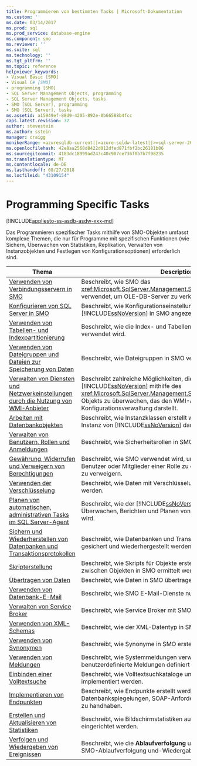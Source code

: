 ```yaml
---
title: Programmieren von bestimmten Tasks | Microsoft-Dokumentation
ms.custom: ''
ms.date: 03/14/2017
ms.prod: sql
ms.prod_service: database-engine
ms.component: smo
ms.reviewer: ''
ms.suite: sql
ms.technology: ''
ms.tgt_pltfrm: ''
ms.topic: reference
helpviewer_keywords:
- Visual Basic [SMO]
- Visual C# [SMO]
- programming [SMO]
- SQL Server Management Objects, programming
- SQL Server Management Objects, tasks
- SMO [SQL Server], programming
- SMO [SQL Server], tasks
ms.assetid: a15949ef-88d9-4205-892e-0b66588b4fcc
caps.latest.revision: 32
author: stevestein
ms.author: sstein
manager: craigg
monikerRange: =azuresqldb-current||=azure-sqldw-latest||>=sql-server-2016||=sqlallproducts-allversions||>=sql-server-linux-2017||=azuresqldb-mi-current
ms.openlocfilehash: 42e8aa2568d8422d012dfed871fbf2bc26181b86
ms.sourcegitcommit: 4183dc18999ad243c40c907ce736f0b7b7f98235
ms.translationtype: MT
ms.contentlocale: de-DE
ms.lasthandoff: 08/27/2018
ms.locfileid: "43109154"
---
```

# <a name="programming-specific-tasks"></a>Programming Specific Tasks
[!INCLUDE[appliesto-ss-asdb-asdw-xxx-md](../../../includes/appliesto-ss-asdb-asdw-xxx-md.md)]

  Das Programmieren spezifischer Tasks mithilfe von SMO-Objekten umfasst komplexe Themen, die nur für Programme mit spezifischen Funktionen (wie Sichern, Überwachen von Statistiken, Replikation, Verwalten von Instanzobjekten und Festlegen von Konfigurationsoptionen) erforderlich sind.  
  
|Thema|Description|  
|-----------|-----------------|  
|[Verwenden von Verbindungsservern in SMO](../../../relational-databases/server-management-objects-smo/tasks/using-linked-servers-in-smo.md)|Beschreibt, wie SMO das <xref:Microsoft.SqlServer.Management.Smo.LinkedServer>-Objekt verwendet, um OLE-DB-Server zu verknüpfen.|  
|[Konfigurieren von SQL Server in SMO](../../../relational-databases/server-management-objects-smo/tasks/configuring-sql-server-in-smo.md)|Beschreibt, wie Konfigurationseinstellungen für die Instanz von [!INCLUDE[ssNoVersion](../../../includes/ssnoversion-md.md)] in SMO angezeigt und bearbeitet werden.|  
|[Verwenden von Tabellen- und Indexpartitionierung](../../../relational-databases/server-management-objects-smo/tasks/using-table-and-index-partitioning.md)|Beschreibt, wie die Index- und Tabellenpartitionierung in SMO verwendet wird.|  
|[Verwenden von Dateigruppen und Dateien zur Speicherung von Daten](../../../relational-databases/server-management-objects-smo/tasks/using-filegroups-and-files-to-store-data.md)|Beschreibt, wie Dateigruppen in SMO verwendet werden.|  
|[Verwalten von Diensten und Netzwerkeinstellungen durch die Nutzung von WMI-Anbieter](../../../relational-databases/server-management-objects-smo/tasks/managing-services-and-network-settings-by-using-wmi-provider.md)|Beschreibt zahlreiche Möglichkeiten, die Instanz von [!INCLUDE[ssNoVersion](../../../includes/ssnoversion-md.md)] mithilfe des <xref:Microsoft.SqlServer.Management.Smo.Wmi.ManagedComputer>-Objekts zu überwachen, das den WMI-Anbieter für die Konfigurationsverwaltung darstellt.|  
|[Arbeiten mit Datenbankobjekten](../../../relational-databases/server-management-objects-smo/tasks/creating-altering-and-removing-database-objects.md)|Beschreibt, wie Instanzklassen erstellt werden, die Objekte auf der Instanz von [!INCLUDE[ssNoVersion](../../../includes/ssnoversion-md.md)] darstellen.|  
|[Verwalten von Benutzern, Rollen und Anmeldungen](../../../relational-databases/server-management-objects-smo/tasks/managing-users-roles-and-logins.md)|Beschreibt, wie Sicherheitsrollen in SMO verwendet werden.|  
|[Gewährung, Widerrufen und Verweigern von Berechtigungen](../../../relational-databases/server-management-objects-smo/tasks/granting-revoking-and-denying-permissions.md)|Beschreibt, wie SMO verwendet wird, um Berechtigungen für Benutzer oder Mitglieder einer Rolle zu erteilen, zu widerrufen oder zu verweigern.|  
|[Verwenden der Verschlüsselung](../../../relational-databases/server-management-objects-smo/tasks/using-encryption.md)|Beschreibt, wie Daten mit Verschlüsselung in SMO geschützt werden.|  
|[Planen von automatischen, administrativen Tasks im SQL Server-Agent](../../../relational-databases/server-management-objects-smo/tasks/scheduling-automatic-administrative-tasks-in-sql-server-agent.md)|Beschreibt, wie der [!INCLUDE[ssNoVersion](../../../includes/ssnoversion-md.md)]-Agent zum Überwachen, Berichten und Planen von Aufträgen in SMO verwendet wird.|  
|[Sichern und Wiederherstellen von Datenbanken und Transaktionsprotokollen](../../../relational-databases/server-management-objects-smo/tasks/backing-up-and-restoring-databases-and-transaction-logs.md)|Beschreibt, wie Datenbanken und Transaktionsprotokolle in SMO gesichert und wiederhergestellt werden.|  
|[Skripterstellung](../../../relational-databases/server-management-objects-smo/tasks/scripting.md)|Beschreibt, wie Skripts für Objekte erstellt und Abhängigkeiten zwischen Objekten in SMO ermittelt werden.|  
|[Übertragen von Daten](../../../relational-databases/server-management-objects-smo/tasks/transferring-data.md)|Beschreibt, wie Daten in SMO übertragen werden.|  
|[Verwenden von Datenbank-E-Mail](../../../relational-databases/server-management-objects-smo/tasks/using-database-mail.md)|Beschreibt, wie SMO E-Mail-Dienste nutzt.|  
|[Verwalten von Service Broker](../../../relational-databases/server-management-objects-smo/tasks/managing-service-broker.md)|Beschreibt, wie Service Broker mit SMO eingerichtet wird.|  
|[Verwenden von XML-Schemas](../../../relational-databases/server-management-objects-smo/tasks/using-xml-schemas.md)|Beschreibt, wie der XML-Datentyp in SMO verwendet wird.|  
|[Verwenden von Synonymen](../../../relational-databases/server-management-objects-smo/tasks/using-synonyms.md)|Beschreibt, wie Synonyme in SMO erstellt werden.|  
|[Verwenden von Meldungen](../../../relational-databases/server-management-objects-smo/tasks/using-messages.md)|Beschreibt, wie Systemmeldungen verwendet und wie eigene benutzerdefinierte Meldungen definiert werden.|  
|[Einbinden einer Volltextsuche](../../../relational-databases/server-management-objects-smo/tasks/implementing-full-text-search.md)|Beschreibt, wie Volltextsuchkataloge und Indizes in SMO implementiert werden.|  
|[Implementieren von Endpunkten](../../../relational-databases/server-management-objects-smo/tasks/implementing-endpoints.md)|Beschreibt, wie Endpunkte erstellt werden, um Nutzlasten für Datenbankspiegelungen, SOAP-Anforderungen und Service Broker zu handhaben.|  
|[Erstellen und Aktualisieren von Statistiken](../../../relational-databases/server-management-objects-smo/tasks/creating-and-updating-statistics.md)|Beschreibt, wie Bildschirmstatistiken auf einer Datenbank in SMO eingerichtet werden.|  
|[Verfolgen und Wiedergeben von Ereignissen](../../../relational-databases/server-management-objects-smo/tasks/tracing-and-replaying-events.md)|Beschreibt, wie die **Ablaufverfolgung** und **wiedergeben** Objekten in SMO-Ablaufverfolgung und-Wiedergabe Ereignisse.|  
  
  
